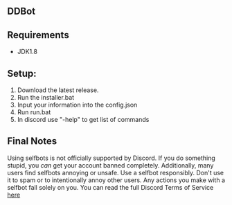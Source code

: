 ## DDBot

## Requirements
* JDK1.8

## Setup:

1. Download the latest release. 
2. Run the installer.bat
3. Input your information into the config.json
4. Run run.bat
5. In discord use "-help" to get list of commands




## Final Notes

Using selfbots is not officially supported by Discord. If you do something stupid, you _can_ get your account banned completely. Additionally, many users find selfbots annoying or unsafe. Use a selfbot responsibly. Don't use it to spam or to intentionally annoy other users. Any actions you make with a selfbot fall solely on you. You can read the full Discord Terms of Service [here](https://discordapp.com/terms)
